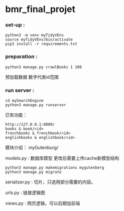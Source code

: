 # bmr_final_projet

### set-up :
```
python3 -m venv myTidyVEnv
source myTidyVEnv/bin/activate
pip3 install -r requirements.txt
```
### preparation :
```
python3 manage.py crawlBooks 1 100
```
预加载数据
数字代表id范围

### run server :
```
cd mySearchEngine
python3 manage.py runserver
```

已有功能：
```
http://127.0.0.1:8000/
books & book/<id>
frenchbooks & frenchbook/<id>
englishbooks & englishbook/<id>
```

模块介绍：
myGutenburg/

models.py : 数据库模型
更改后需要上传cache新模型结构
```
python3 manage.py makemigrations mygutenberg
python3 manage.py migrate
```

serializer.py : 切片，只选用部分需要的内容。

urls.py : 链接逻辑图

views.py : 网页逻辑，可以后期加前端

